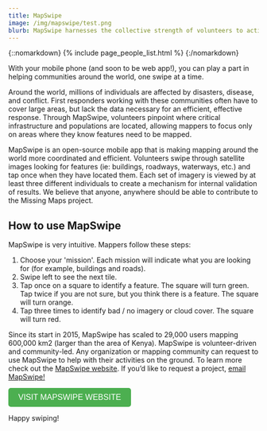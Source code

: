 ```yaml
---
title: MapSwipe
image: /img/mapswipe/test.png
blurb: MapSwipe harnesses the collective strength of volunteers to actively contribute to geospatial data projects.
---
```

{::nomarkdown}
{% include page_people_list.html %}
{:/nomarkdown}


With your mobile phone (and soon to be web app!), you can play a part in helping communities around the world, one swipe at a time.

Around the world, millions of individuals are affected by disasters, disease, and conflict. First responders working with these communities often have to cover large areas, but lack the data necessary for an efficient, effective response. Through MapSwipe, volunteers pinpoint where critical infrastructure and populations are located, allowing mappers to focus only on areas where they know features need to be mapped.

MapSwipe is an open-source mobile app that is making mapping around the world more coordinated and efficient. Volunteers swipe through satellite images looking for features (ie: buildings, roadways, waterways, etc.) and tap once when they have located them. Each set of imagery is viewed by at least three different individuals to create a mechanism for internal validation of results. We believe that anyone, anywhere should be able to contribute to the Missing Maps project.


<h2>How to use MapSwipe</h2>

MapSwipe is very intuitive. Mappers follow these steps:

<ol>
   <li> Choose your 'mission'. Each mission will indicate what you are looking for (for example, buildings and roads). </li>
   <li> Swipe left to see the next tile. </li>
   <li> Tap once on a square to identify a feature. The square will turn green.
    Tap twice if you are not sure, but you think there is a feature. The square will turn orange. </li>
   <li> Tap three times to identify bad / no imagery or cloud cover. The square will turn red. </li>
</ol>

Since its start in 2015, MapSwipe has scaled to 29,000 users mapping 600,000 km2 (larger than the area of Kenya). MapSwipe is volunteer-driven and community-led. Any organization or mapping community can request to use MapSwipe to help with their activities on the ground. To learn more check out the <a href="https://mapswipe.org" target="_blank">MapSwipe website</a>. If you’d like to request a project, <a href="javascript:void(0);" onclick="window.open('mailto:info@mapswipe.org', '_blank')">email MapSwipe!</a>

<button onclick="window.open('https://mapswipe.org', '_blank')" style="font-size: 16px; padding: 10px 20px; background-color: #4CAF50; color: white; border: none; border-radius: 5px; cursor: pointer;">VISIT MAPSWIPE WEBSITE</button>

Happy swiping!


